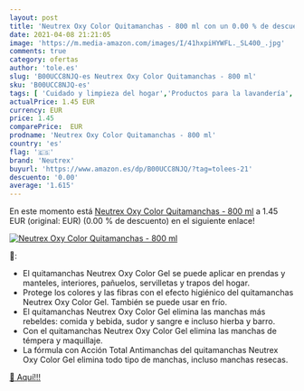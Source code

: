 ```yaml
---
layout: post
title: 'Neutrex Oxy Color Quitamanchas - 800 ml con un 0.00 % de descuento'
date: 2021-04-08 21:21:05
image: 'https://m.media-amazon.com/images/I/41hxpiHYWFL._SL400_.jpg'
comments: true
category: ofertas
author: 'tole.es'
slug: 'B00UCC8NJQ-es Neutrex Oxy Color Quitamanchas - 800 ml'
sku: 'B00UCC8NJQ-es'
tags: [ 'Cuidado y limpieza del hogar','Productos para la lavandería','Quitamanchas para textiles','Salud y cuidado personal','neutrex', ]
actualPrice: 1.45 EUR
currency: EUR
price: 1.45
comparePrice:  EUR
prodname: 'Neutrex Oxy Color Quitamanchas - 800 ml'
country: 'es'
flag: '🇪🇸'
brand: 'Neutrex'
buyurl: 'https://www.amazon.es/dp/B00UCC8NJQ/?tag=tolees-21'
descuento: '0.00'
average: '1.615'
---
```


En este momento está [Neutrex Oxy Color Quitamanchas - 800 ml](https://www.amazon.es/dp/B00UCC8NJQ/?tag=tolees-21) a 1.45 EUR (original:  EUR) (0.00 %  de descuento) en el siguiente enlace!

[![Neutrex Oxy Color Quitamanchas - 800 ml](https://m.media-amazon.com/images/I/41hxpiHYWFL._SL400_.jpg)](https://www.amazon.es/dp/B00UCC8NJQ/?tag=tolees-21)

🔎:

- El quitamanchas Neutrex Oxy Color Gel se puede aplicar en prendas y manteles, interiores, pañuelos, servilletas y trapos del hogar.
- Protege los colores y las fibras con el efecto higiénico del quitamanchas Neutrex Oxy Color Gel. También se puede usar en frío.
- El quitamanchas Neutrex Oxy Color Gel elimina las manchas más rebeldes: comida y bebida, sudor y sangre e incluso hierba y barro.
- Con el quitamanchas Neutrex Oxy Color Gel elimina las manchas de témpera y maquillaje.
- La fórmula con Acción Total Antimanchas del quitamanchas Neutrex Oxy Color Gel elimina todo tipo de manchas, incluso manchas resecas.

[🛒 Aquí!!!](https://www.amazon.es/dp/B00UCC8NJQ/?tag=tolees-21)

